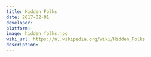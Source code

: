 ```yaml
---
title: Hidden Folks
date: 2017-02-01
developer: 
platform: 
image: hidden_folks.jpg
wiki_url: https://nl.wikipedia.org/wiki/Hidden_Folks
description: 
---
```

